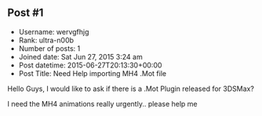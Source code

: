 ## Post #1
- Username: wervgfhjg
- Rank: ultra-n00b
- Number of posts: 1
- Joined date: Sat Jun 27, 2015 3:24 am
- Post datetime: 2015-06-27T20:13:30+00:00
- Post Title: Need Help importing MH4 .Mot file

Hello Guys,
I would like to ask if there is a .Mot Plugin released for 3DSMax?

I need the MH4 animations really urgently.. please help me
